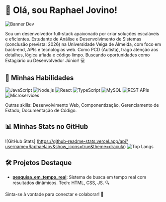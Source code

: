 # 👋 Olá, sou Raphael Jovino!

![Banner Dev](https://img.shields.io/badge/Full--Stack%20Developer-🚀-blueviolet?style=for-the-badge&logo=react)

Sou um desenvolvedor full-stack apaixonado por criar soluções escaláveis e eficientes. Estudante de Análise e Desenvolvimento de Sistemas (conclusão prevista: 2026) na Universidade Veiga de Almeida, com foco em back-end, APIs e tecnologias web. Como PCD (Autista), trago atenção aos detalhes, lógica afiada e código limpo. Buscando oportunidades como Estagiário ou Desenvolvedor Júnior! 💻

## 🔧 Minhas Habilidades
![JavaScript](https://img.shields.io/badge/JavaScript-F7DF1E?style=flat-square&logo=javascript&logoColor=black)
![Node.js](https://img.shields.io/badge/Node.js-339933?style=flat-square&logo=node.js&logoColor=white)
![React](https://img.shields.io/badge/React-61DAFB?style=flat-square&logo=react&logoColor=black)
![TypeScript](https://img.shields.io/badge/TypeScript-007ACC?style=flat-square&logo=typescript&logoColor=white)
![MySQL](https://img.shields.io/badge/MySQL-4479A1?style=flat-square&logo=mysql&logoColor=white)
![REST APIs](https://img.shields.io/badge/REST%20APIs-FF6C37?style=flat-square&logo=api&logoColor=white)
![Microservices](https://img.shields.io/badge/Microservices-00BFFF?style=flat-square&logo=cloud&logoColor=white)

Outras skills: Desenvolvimento Web, Componentização, Gerenciamento de Estado, Documentação de Código.

## 📊 Minhas Stats no GitHub
![GitHub Stats] (https://github-readme-stats.vercel.app/api?username=RaphaelJov&show_icons=true&theme=dracula)
![Top Langs](https://github-readme-stats.vercel.app/api/top-langs/?username=RaphaelJov&layout=compact&theme=dracula&hide_border=true)

## 🛠 Projetos Destaque
- **[pesquisa_em_tempo_real](https://raphaeljov.github.io/pesquisa_em_tempo_real/)**: Sistema de busca em tempo real com resultados dinâmicos. Tech: HTML, CSS, JS. 🔍

Sinta-se à vontade para conectar e colaborar! 🚀
